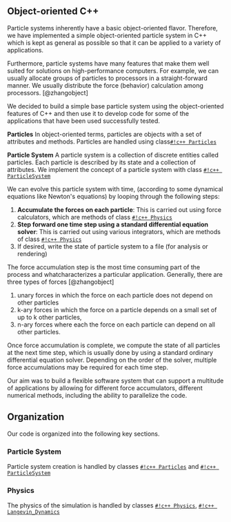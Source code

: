 
## Object-oriented C++
Particle systems inherently have a basic object-oriented flavor. Therefore, we have implemented a simple object-oriented particle system in C++ which is kept as general as possible so that it can be applied to a variety of applications.

Furthermore, particle systems have many features that make them well suited for solutions on high-performance computers. For example, we can usually allocate groups of particles to processors in a straight-forward manner. We usually distribute the force (behavior) calculation among processors. [@zhangobject]

We decided to build a simple base particle system using the object-oriented features of C++ and then use it to develop code for some of the applications that have been used successfully tested.


**Particles**
In object-oriented terms, particles are objects with a set of attributes and methods. Particles are handled using class[`#!c++ Particles`](../Programmer_Guide/ParticleSystem/Class:Particles/Description.md)


**Particle System**
A particle system is a collection of discrete entities called particles. Each particle is
described by its state and a collection of attributes. We implement the concept of a particle system
with class [`#!c++ ParticleSystem`](../Programmer_Guide/ParticleSystem/Class:ParticleSystem/Description.md)


We can evolve this particle system with time, (according to some dynamical equations like Newton's equations) by looping 
through the following steps:

1. **Accumulate the forces on each particle**: This is carried out using force calculators, which are methods of class [`#!c++ Physics`](../Programmer_Guide/Physics/Class:Physics/Description.md)
2. **Step forward one time step using a standard differential equation solver**:  This is carried out using various integrators, which are methods of class [`#!c++ Physics`](../Programmer_Guide/Physics/Class:Physics/Description.md)
3. If desired, write the state of particle system to a file (for analysis or rendering)


The force accumulation step is the most time consuming part of the process and whatcharacterizes a particular application. Generally, there are three types of forces [@zhangobject]

1. unary forces in which the force on each particle does not depend on other particles 
2. k-ary forces in which the force on a particle depends on a small set of up to k other particles,
3. n-ary forces where each the force on each particle can depend on all other particles. 

Once force accumulation is complete, we compute the state of all particles at the next time step, which is usually done by using a standard ordinary differential equation solver. Depending on the order of the solver, multiple force accumulations may be required for each time step.

Our aim was to build a flexible software system that can support a multitude of
applications by allowing for different force accumulators, different numerical methods,
including the ability to parallelize the code.


## Organization

Our code is organized into the following key sections.

### Particle System
Particle system creation is handled by classes [`#!c++ Particles`](../Programmer_Guide/ParticleSystem/Class:Particles/Description.md) and [`#!c++ ParticleSystem`](../Programmer_Guide/ParticleSystem/Class:ParticleSystem/Description.md)

### Physics
The physics of the simulation is handled by classes [`#!c++ Physics`](../Programmer_Guide/Physics/Class:Physics/Description.md), [`#!c++ Langevin_Dynamics`](../Programmer_Guide/Physics/Class:LD/Description.md)